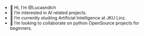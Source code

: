 - 👋 Hi, I’m @Lucasndlch
- 👀 I’m interested in AI related projects.
- 🌱 I’m currently studiing Artificial Intelligence at JKU Linz.
- 💞️ I’m looking to collaborate on python OpenSource projects for beginners.

<!---
Lucasndlch/Lucasndlch is a ✨ special ✨ repository because its `README.md` (this file) appears on your GitHub profile.
You can click the Preview link to take a look at your changes.
--->
